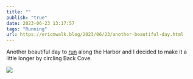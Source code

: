 ```yaml
---
title: ""
publish: "true"
date: 2023-06-23 13:17:57
tags: "Running"
url: https://ericmwalk.blog/2023/06/23/another-beautiful-day.html
---
```


Another beautiful day to [run](https://strava.com/activities/9320301830) along the Harbor and I decided to make it a little longer by circling Back Cove.

![](https://ericmwalk.blog/uploads/2023/8336bc641b.jpg)